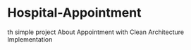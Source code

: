 # Hospital-Appointment
th simple project  About  Appointment with Clean Architecture Implementation
